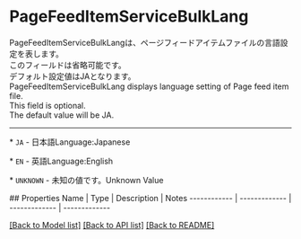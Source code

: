 # PageFeedItemServiceBulkLang

<div lang=\"ja\">PageFeedItemServiceBulkLangは、ページフィードアイテムファイルの言語設定を表します。<br> このフィールドは省略可能です。<br> デフォルト設定値はJAとなります。</div> <div lang=\"en\">PageFeedItemServiceBulkLang displays language setting of Page feed item file.<br> This field is optional.<br> The default value will be JA.</div> <hr> <p>* <code>JA</code> - <span lang=\"ja\">日本語</span><span lang=\"en\">Language:Japanese</span></p> <p>* <code>EN</code> - <span lang=\"ja\">英語</span><span lang=\"en\">Language:English</span></p> <p>* <code>UNKNOWN</code> - <span lang=\"ja\">未知の値です。</span><span lang=\"en\">Unknown Value</span></p> 
## Properties
Name | Type | Description | Notes
------------ | ------------- | ------------- | -------------

[[Back to Model list]](../README.md#documentation-for-models) [[Back to API list]](../README.md#documentation-for-api-endpoints) [[Back to README]](../README.md)



